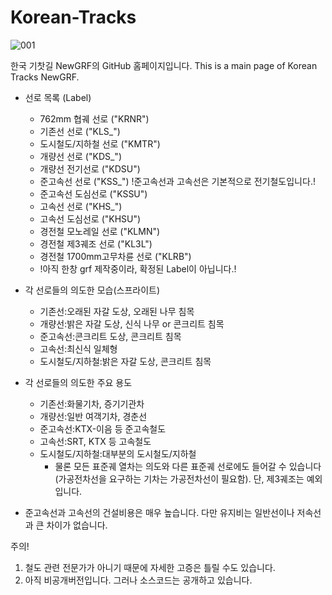 # Korean-Tracks
![001](https://user-images.githubusercontent.com/75788864/139593712-8015d642-9528-42db-8538-c3b98e3d63e6.png)

한국 기찻길 NewGRF의 GitHub 홈페이지입니다. This is a main page of Korean Tracks NewGRF.


- 선로 목록 (Label)
  - 762mm 협궤 선로 ("KRNR")
  - 기존선 선로 ("KLS_")
  - 도시철도/지하철 선로 ("KMTR")
  - 개량선 선로 ("KDS_")
  - 개량선 전기선로 ("KDSU")
  - 준고속선 선로 ("KSS_") !준고속선과 고속선은 기본적으로 전기철도입니다.!
  - 준고속선 도심선로 ("KSSU")
  - 고속선 선로 ("KHS_")
  - 고속선 도심선로 ("KHSU")
  - 경전철 모노레일 선로 ("KLMN")
  - 경전철 제3궤조 선로 ("KL3L")
  - 경전철 1700mm고무차륜 선로 ("KLRB")
  - !아직 한창 grf 제작중이라, 확정된 Label이 아닙니다.!

- 각 선로들의 의도한 모습(스프라이트)
  - 기존선:오래된 자갈 도상, 오래된 나무 침목
  - 개량선:밝은 자갈 도상, 신식 나무 or 콘크리트 침목
  - 준고속선:콘크리트 도상, 콘크리트 침목
  - 고속선:최신식 일체형
  - 도시철도/지하철:밝은 자갈 도상, 콘크리트 침목

- 각 선로들의 의도한 주요 용도
  - 기존선:화물기차, 증기기관차
  - 개량선:일반 여객기차, 경춘선
  - 준고속선:KTX-이음 등 준고속철도
  - 고속선:SRT, KTX 등 고속철도 
  - 도시철도/지하철:대부분의 도시철도/지하철
    - 물론 모든 표준궤 열차는 의도와 다른 표준궤 선로에도 들어갈 수 있습니다(가공전차선을 요구하는 기차는 가공전차선이 필요함). 단, 제3궤조는 예외입니다.  

- 준고속선과 고속선의 건설비용은 매우 높습니다. 다만 유지비는 일반선이나 저속선과 큰 차이가 없습니다.


주의! 
1. 철도 관련 전문가가 아니기 때문에 자세한 고증은 틀릴 수도 있습니다.
2. 아직 비공개버전입니다. 그러나 소스코드는 공개하고 있습니다.

